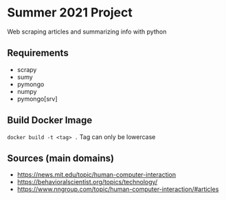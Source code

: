 # Summer 2021 Project
Web scraping articles and summarizing info with python
## Requirements
* scrapy
* sumy
* pymongo
* numpy
* pymongo[srv]
## Build Docker Image
`docker build -t <tag> .`
Tag can only be lowercase
## Sources (main domains)
* https://news.mit.edu/topic/human-computer-interaction
* https://behavioralscientist.org/topics/technology/
* https://www.nngroup.com/topic/human-computer-interaction/#articles
